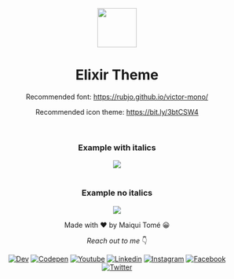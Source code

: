 <div align="center">
<img height="80" src="https://github.com/maiquitome/vscode_elixir_theme/raw/HEAD/img/produtos-quimicos.png">

# Elixir Theme

Recommended font: https://rubjo.github.io/victor-mono/

Recommended icon theme: https://bit.ly/3btCSW4

<br>
<h3>Example with italics</h3>
<img src="https://github.com/maiquitome/vscode_elixir_theme/raw/HEAD/img/vscode1.png">
<br>
<br>
<h3>Example no italics</h3>
<img src="https://github.com/maiquitome/vscode_elixir_theme/raw/HEAD/img/vscode2.png">

Made with ♥ by Maiqui Tomé 😀
<br>

*Reach out to me* 👇

[![Dev](https://img.shields.io/badge/DEV-000000?style=flat-square&logo=dev.to&logoColor=white "Dev")](https://dev.to/maiquitome)
[![Codepen](https://img.shields.io/badge/Codepen-000000?style=flat-square&logo=codepen&logoColor=white "Codepen")](https://codepen.io/maiquitome)
[![Youtube](https://img.shields.io/badge/YouTube-FF0000?style=flat-square&logo=youtube&logoColor=white "Youtube")](https://www.youtube.com/channel/UCoXn0XyxLsKpIE5px0UNuEw)
[![Linkedin](https://img.shields.io/badge/LinkedIn-0A66C2.svg?&style=flat-square&logo=linkedin&logoColor=white "Linkedin")](https://www.linkedin.com/in/maiquitome)
[![Instagram](https://img.shields.io/badge/Instagram-D8226B.svg?&style=flat-square&logo=instagram&logoColor=white "Instagram")](https://www.instagram.com/maiquitome)
[![Facebook](https://img.shields.io/badge/Facebook-0674E7.svg?&style=flat-square&logo=facebook&logoColor=white "Facebook")](https://www.facebook.com/maiquitome)
[![Twitter](https://img.shields.io/badge/Twitter-1DA1F2?&style=flat-square&logo=twitter&logoColor=white "Twitter")](https://twitter.com/MaiquiTome)

</div>
